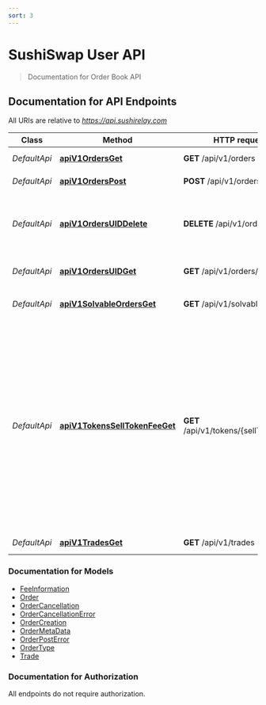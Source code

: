 ```yaml
---
sort: 3
---
```


# SushiSwap User API

> Documentation for Order Book API


## Documentation for API Endpoints

All URIs are relative to *https://api.sushirelay.com*

| Class        | Method                              | HTTP request                           | Description                                                                                                                                                                                             |
| ------------ | ----------------------------------- | -------------------------------------- | ------------------------------------------------------------------------------------------------------------------------------------------------------------------------------------------------------- |
| _DefaultApi_ | [**apiV1OrdersGet**](#)             | **GET** /api/v1/orders                 | Get existing orders.                                                                                                                                                                                    |
| _DefaultApi_ | [**apiV1OrdersPost**](#)            | **POST** /api/v1/orders                | Create a new order.                                                                                                                                                                                     |
| _DefaultApi_ | [**apiV1OrdersUIDDelete**](#)       | **DELETE** /api/v1/orders/{UID}        | Cancels order by marking it invalid with a timestamp.                                                                                                                                                   |
| _DefaultApi_ | [**apiV1OrdersUIDGet**](#)          | **GET** /api/v1/orders/{UID}           | Get existing order from UID.                                                                                                                                                                            |
| _DefaultApi_ | [**apiV1SolvableOrdersGet**](#t)    | **GET** /api/v1/solvable_orders        | Get solvable orders.                                                                                                                                                                                    |
| _DefaultApi_ | [**apiV1TokensSellTokenFeeGet**](#) | **GET** /api/v1/tokens/{sellToken}/fee | The fee that is charged for placing an order. The fee is described by a minimum fee - in order to cover the gas costs for onchain settling - and a feeRatio charged to the users for using the service. |
| _DefaultApi_ | [**apiV1TradesGet**](#)             | **GET** /api/v1/trades                 | Get existing Trades.                                                                                                                                                                                    |

### Documentation for Models

- [FeeInformation](#)
- [Order](#)
- [OrderCancellation](#)
- [OrderCancellationError](#)
- [OrderCreation](#)
- [OrderMetaData](#)
- [OrderPostError](#)
- [OrderType](#)
- [Trade](#)

### Documentation for Authorization

All endpoints do not require authorization.
